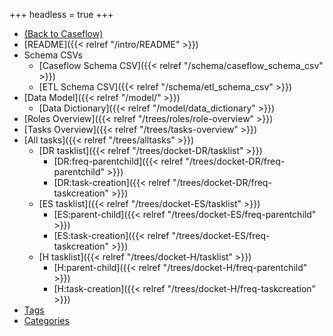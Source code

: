 +++
headless = true
+++

- <a href="/caseflow/">(Back to Caseflow)</a>
- [README]({{< relref "/intro/README" >}})
- Schema CSVs
  + [Caseflow Schema CSV]({{< relref "/schema/caseflow_schema_csv" >}})
  + [ETL Schema CSV]({{< relref "/schema/etl_schema_csv" >}})
- [Data Model]({{< relref "/model/" >}})
  + [Data Dictionary]({{< relref "/model/data_dictionary" >}})
- [Roles Overview]({{< relref "/trees/roles/role-overview" >}})
- [Tasks Overview]({{< relref "/trees/tasks-overview" >}})
- [All tasks]({{< relref "/trees/alltasks" >}})
  + [DR tasklist]({{< relref "/trees/docket-DR/tasklist" >}})
    + [DR:freq-parentchild]({{< relref "/trees/docket-DR/freq-parentchild" >}})
    + [DR:task-creation]({{< relref "/trees/docket-DR/freq-taskcreation" >}})
  + [ES tasklist]({{< relref "/trees/docket-ES/tasklist" >}})
    + [ES:parent-child]({{< relref "/trees/docket-ES/freq-parentchild" >}})
    + [ES:task-creation]({{< relref "/trees/docket-ES/freq-taskcreation" >}})
  + [H tasklist]({{< relref "/trees/docket-H/tasklist" >}})
    + [H:parent-child]({{< relref "/trees/docket-H/freq-parentchild" >}})
    + [H:task-creation]({{< relref "/trees/docket-H/freq-taskcreation" >}})
- [Tags](/tags)
- [Categories](/categories)
